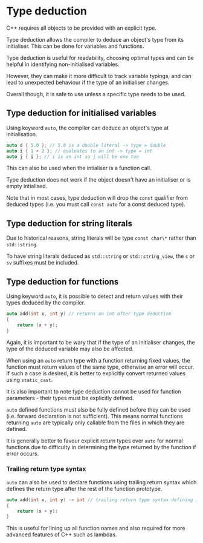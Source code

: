 # Type deduction

C++ requires all objects to be provided with an explicit type.

Type deduction allows the compiler to deduce an object's type from its initialiser.
This can be done for variables and functions.

Type deduction is useful for readability, choosing optimal types and can be helpful in identifying non-initialised variables.

However, they can make it more difficult to track variable typings, and can lead to unexpected behaviour if the type of an initialiser changes.

Overall though, it is safe to use unless a specific type needs to be used.

## Type deduction for initialised variables

Using keyword `auto`, the compiler can deduce an object's type at initialisation.

```cpp
auto d { 5.0 }; // 5.0 is a double literal -> type = double
auto i { 1 + 2 }; // evaluates to an int -> type = int
auto j { i }; // i is an int so j will be one too
```

This can also be used when the intialiser is a function call.

Type deduction does not work if the object doesn't have an initialiser or is empty intialised.

Note that in most cases, type deduction will drop the `const` qualifier from deduced types (i.e. you must call `const auto` for a const deduced type).

## Type deduction for string literals

Due to historical reasons, string literals will be type `const char\*` rather than `std::string`.

To have string literals deduced as `std::string` or `std::string_view`, the `s` or `sv` suffixes must be included.

## Type deduction for functions

Using keyword `auto`, it is possible to detect and return values with their types deduced by the compiler.

```cpp
auto add(int x, int y) // returns an int after type deduction
{
    return (x + y);
}
```

Again, it is important to be wary that if the type of an initialiser changes, the type of the deduced variable may also be affected.

When using an `auto` return type with a function returning fixed values, the function must return values of the same type, otherwise an error will occur.
If such a case is desired, it is better to explicitly convert returned values using `static_cast`.

It is also important to note type deduction cannot be used for function parameters - their types must be explicitly defined.

`auto` defined functions must also be fully defined before they can be used (i.e. forward declaration is not sufficient).
This means normal functions returning `auto` are typically only callable from the files in which they are defined.

It is generally better to favour explicit return types over `auto` for normal functions due to difficulty in determining the type returned by the function if error occurs.

### Trailing return type syntax

`auto` can also be used to declare functions using trailing return syntax which defines the return type after the rest of the function prototype.

```cpp
auto add(int x, int y) -> int // trailing return type syntax defining int type
{
    return (x + y);
}
```

This is useful for lining up all function names and also required for more advanced features of C++ such as lambdas.


